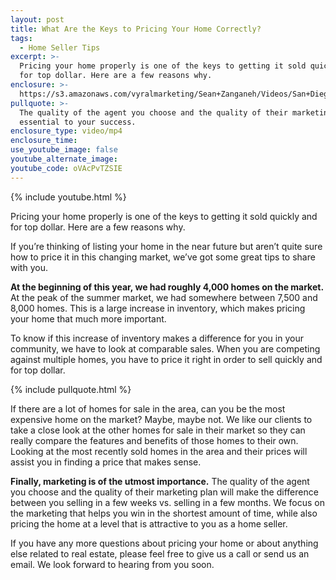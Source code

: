 ```yaml
---
layout: post
title: What Are the Keys to Pricing Your Home Correctly?
tags:
  - Home Seller Tips
excerpt: >-
  Pricing your home properly is one of the keys to getting it sold quickly and
  for top dollar. Here are a few reasons why.
enclosure: >-
  https://s3.amazonaws.com/vyralmarketing/Sean+Zanganeh/Videos/San+Diego%252C+CA+Real+Estate+-+How+to+price+your+home+in+today%2527s+market.mp4
pullquote: >-
  The quality of the agent you choose and the quality of their marketing is
  essential to your success.
enclosure_type: video/mp4
enclosure_time:
use_youtube_image: false
youtube_alternate_image:
youtube_code: oVAcPvTZSIE
---
```


{% include youtube.html %}

Pricing your home properly is one of the keys to getting it sold quickly and for top dollar. Here are a few reasons why.

If you’re thinking of listing your home in the near future but aren’t quite sure how to price it in this changing market, we’ve got some great tips to share with you.&nbsp;

**At the beginning of this year, we had roughly 4,000 homes on the market.** At the peak of the summer market, we had somewhere between 7,500 and 8,000 homes. This is a large increase in inventory, which makes pricing your home that much more important.

To know if this increase of inventory makes a difference for you in your community, we have to look at comparable sales. When you are competing against multiple homes, you have to price it right in order to sell quickly and for top dollar.

{% include pullquote.html %}

If there are a lot of homes for sale in the area, can you be the most expensive home on the market? Maybe, maybe not. We like our clients to take a close look at the other homes for sale in their market so they can really compare the features and benefits of those homes to their own. Looking at the most recently sold homes in the area and their prices will assist you in finding a price that makes sense.

**Finally, marketing is of the utmost importance.** The quality of the agent you choose and the quality of their marketing plan will make the difference between you selling in a few weeks vs. selling in a few months. We focus on the marketing that helps you win in the shortest amount of time, while also pricing the home at a level that is attractive to you as a home seller.

If you have any more questions about pricing your home or about anything else related to real estate, please feel free to give us a call or send us an email. We look forward to hearing from you soon.